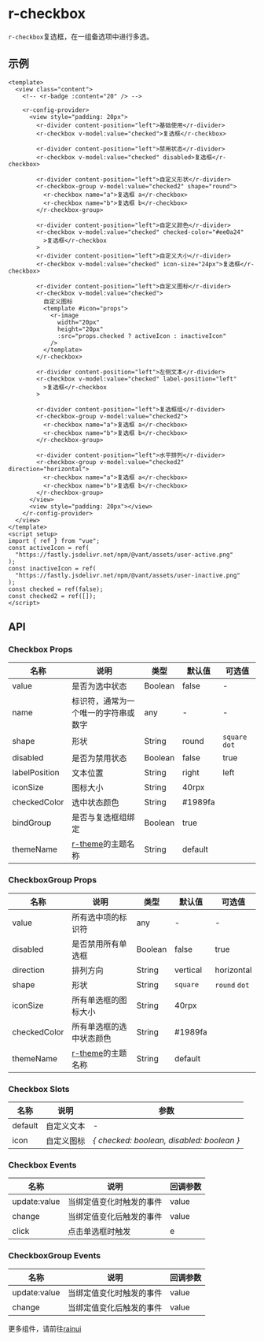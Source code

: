 <script setup>
  import {pathName} from '../components/hooks/usePath'
  pathName.value = 'pages/example/checkbox/checkbox'
 </script>

# r-checkbox

`r-checkbox`复选框，在一组备选项中进行多选。

## 示例

```vue
<template>
  <view class="content">
    <!-- <r-badge :content="20" /> -->

    <r-config-provider>
      <view style="padding: 20px">
        <r-divider content-position="left">基础使用</r-divider>
        <r-checkbox v-model:value="checked">复选框</r-checkbox>

        <r-divider content-position="left">禁用状态</r-divider>
        <r-checkbox v-model:value="checked" disabled>复选框</r-checkbox>

        <r-divider content-position="left">自定义形状</r-divider>
        <r-checkbox-group v-model:value="checked2" shape="round">
          <r-checkbox name="a">复选框 a</r-checkbox>
          <r-checkbox name="b">复选框 b</r-checkbox>
        </r-checkbox-group>

        <r-divider content-position="left">自定义颜色</r-divider>
        <r-checkbox v-model:value="checked" checked-color="#ee0a24"
          >复选框</r-checkbox
        >
        <r-divider content-position="left">自定义大小</r-divider>
        <r-checkbox v-model:value="checked" icon-size="24px">复选框</r-checkbox>

        <r-divider content-position="left">自定义图标</r-divider>
        <r-checkbox v-model:value="checked">
          自定义图标
          <template #icon="props">
            <r-image
              width="20px"
              height="20px"
              :src="props.checked ? activeIcon : inactiveIcon"
            />
          </template>
        </r-checkbox>

        <r-divider content-position="left">左侧文本</r-divider>
        <r-checkbox v-model:value="checked" label-position="left"
          >复选框</r-checkbox
        >

        <r-divider content-position="left">复选框组</r-divider>
        <r-checkbox-group v-model:value="checked2">
          <r-checkbox name="a">复选框 a</r-checkbox>
          <r-checkbox name="b">复选框 b</r-checkbox>
        </r-checkbox-group>

        <r-divider content-position="left">水平排列</r-divider>
        <r-checkbox-group v-model:value="checked2" direction="horizontal">
          <r-checkbox name="a">复选框 a</r-checkbox>
          <r-checkbox name="b">复选框 b</r-checkbox>
        </r-checkbox-group>
      </view>
      <view style="padding: 20px"></view>
    </r-config-provider>
  </view>
</template>
<script setup>
import { ref } from "vue";
const activeIcon = ref(
  "https://fastly.jsdelivr.net/npm/@vant/assets/user-active.png"
);
const inactiveIcon = ref(
  "https://fastly.jsdelivr.net/npm/@vant/assets/user-inactive.png"
);
const checked = ref(false);
const checked2 = ref([]);
</script>
```

## API

### Checkbox Props

| 名称          | 说明                                                           | 类型    | 默认值   | 可选值         |
| ------------- | -------------------------------------------------------------- | ------- | -------- | -------------- |
| value         | 是否为选中状态                                                 | Boolean | false    | -              |
| name          | 标识符，通常为一个唯一的字符串或数字                           | any     | -        | -              |
| shape         | 形状                                                           | String  | round    | `square` `dot` |
| disabled      | 是否为禁用状态                                                 | Boolean | false    | true           |
| labelPosition | 文本位置                                                       | String  | right    | left           |
| iconSize      | 图标大小                                                       | String  | 40rpx    |                |
| checkedColor  | 选中状态颜色                                                   | String  | \#1989fa |                |
| bindGroup     | 是否与复选框组绑定                                             | Boolean | true     |                |
| themeName     | [r-theme](https://ext.dcloud.net.cn/plugin?id=18661)的主题名称 | String  | default  |                |

### CheckboxGroup Props

| 名称         | 说明                                                           | 类型    | 默认值   | 可选值        |
| ------------ | -------------------------------------------------------------- | ------- | -------- | ------------- |
| value        | 所有选中项的标识符                                             | any     | -        | -             |
| disabled     | 是否禁用所有单选框                                             | Boolean | false    | true          |
| direction    | 排列方向                                                       | String  | vertical | horizontal    |
| shape        | 形状                                                           | String  | `square` | `round` `dot` |
| iconSize     | 所有单选框的图标大小                                           | String  | 40rpx    |               |
| checkedColor | 所有单选框的选中状态颜色                                       | String  | \#1989fa |               |
| themeName    | [r-theme](https://ext.dcloud.net.cn/plugin?id=18661)的主题名称 | String  | default  |               |

### Checkbox Slots

| 名称    | 说明       | 参数                                      |
| ------- | ---------- | ----------------------------------------- |
| default | 自定义文本 | -                                         |
| icon    | 自定义图标 | _{ checked: boolean, disabled: boolean }_ |

### Checkbox Events

| 名称         | 说明                     | 回调参数 |
| ------------ | ------------------------ | -------- |
| update:value | 当绑定值变化时触发的事件 | value    |
| change       | 当绑定值变化后触发的事件 | value    |
| click        | 点击单选框时触发         | e        |

### CheckboxGroup Events

| 名称         | 说明                     | 回调参数 |
| ------------ | ------------------------ | -------- |
| update:value | 当绑定值变化时触发的事件 | value    |
| change       | 当绑定值变化后触发的事件 | value    |

更多组件，请前往[rainui](https://ext.dcloud.net.cn/plugin?id=19701)
